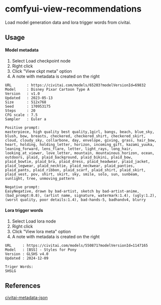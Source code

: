 # comfyui-view-recommendations

Load model generation data and lora trigger words from civitai.

## Usage

#### Model metadata

1. Select Load checkpoint node
2. Right click
3. Click "View ckpt meta" option
4. A note with metadata is created on the right  

```
URL       : https://civitai.com/models/65203?modelVersionId=69832
Model     : Disney Pixar Cartoon Type A
Version   : v1.0
Updated   : 2023-05-13
Size      : 512x768
Seed      : 170953175
Steps     : 20
CFG scale : 7.5
Sampler   : Euler a

Positive prompt:
masterpiece, high quality best quality,1girl, bangs, beach, blue_sky, blush, bow, breasts, checkered, checkered_shirt, checkered_skirt, cloud, cloudy_sky, collarbone, day, envelope, giving, grass, hair_bow, heart, holding, holding_letter, horizon, incoming_gift, kazami_yuuka, leaning_forward, lens_flare, letter, light_rays, long_hair, looking_at_viewer, love_letter, mountain, mountainous_horizon, ocean, outdoors, plaid, plaid_background, plaid_bikini, plaid_bow, plaid_bowtie, plaid_bra, plaid_dress, plaid_headwear, plaid_jacket, plaid_legwear, plaid_necktie, plaid_neckwear, plaid_panties, plaid_pants, plaid_ribbon, plaid_scarf, plaid_shirt, plaid_skirt, plaid_vest, pov, shirt, skirt, sky, smile, solo, sun, sunbeam, sunlight, tree, unmoving_pattern

Negative prompt:
EasyNegative, drawn by bad-artist, sketch by bad-artist-anime, (bad_prompt:0.8), (artist name, signature, watermark:1.4), (ugly:1.2), (worst quality, poor details:1.4), bad-hands-5, badhandv4, blurry
```

#### Lora trigger words

1. Select Load lora node
2. Right click
3. Click "View lora meta" option
4. A note with metadata is created on the right  

```
URL     : https://civitai.com/models/550871?modelVersionId=1147165
Model   : [BSS] - Styles for Pony
Version : GLSHS v4.0
Updated : 2024-12-09

Triger Words:
SHSLG
```


## References  

[civitai-metadata-json](https://github.com/shinich39/civitai-metadata-json)